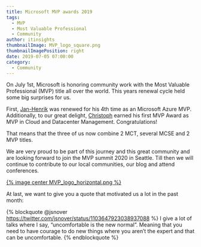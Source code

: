 ```yaml
---
title: Microsoft MVP awards 2019
tags:
  - MVP
  - Most Valuable Professional
  - Community
author: itinsights
thumbnailImage: MVP_logo_square.png
thumbnailImagePosition: right
date: 2019-07-05 07:00:00
category:
  - Community
---
```


On July 1st, Microsoft is honoring community work with the Most Valuable Professional (MVP) title all over the world. This years renewal cycle held some big surprises for us.

<!-- more -->

First, [Jan-Henrik](https://twitter.com/JanDamaschke) was renewed for his 4th time as an Microsoft Azure MVP. Additionally, to our great delight, [Christoph](https://twitter.com/chrburmeister) earned his first MVP Award as MVP in Cloud and Datacenter Management. Congratulations!

That means that the three of us now combine 2 MCT, several MCSE and 2 MVP titles.

We are very proud to be part of this journey and this great community and are looking forward to join the MVP summit 2020 in Seattle.
Till then we will continue to contribute to our local communities, our blog and attend conferences.

[{% image center MVP_logo_horizontal.png %}](https://mvp.microsoft.com/)

At last, we want to give you a quote that motivated us a lot in the past month:

{% blockquote @jsnover <https://twitter.com/jsnover/status/1103647923038937088> %}
I give a lot of talks where I say, “uncomfortable is the new normal”. Meaning that you need to have courage to do new things where you aren’t the expert and that can be uncomfortable.
{% endblockquote %}
